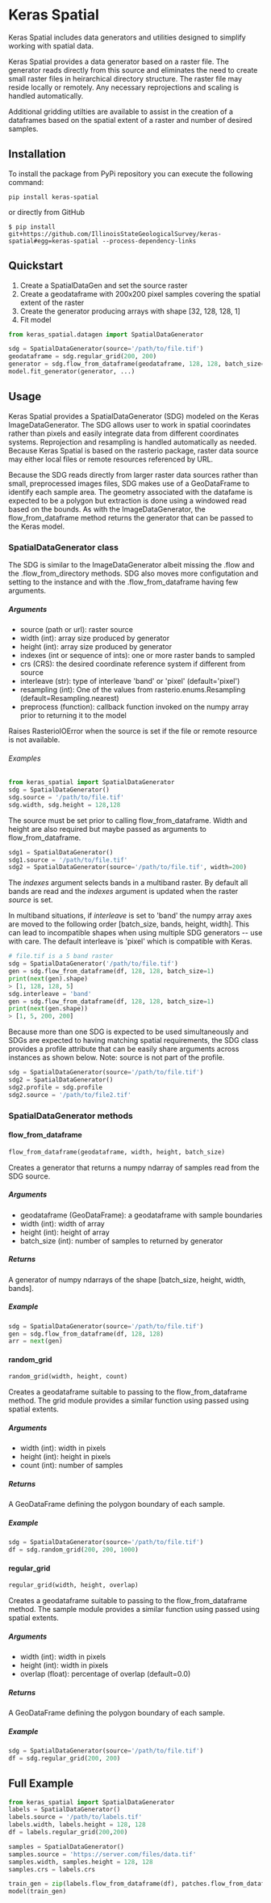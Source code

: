 
# Keras Spatial
Keras Spatial includes data generators and utilities designed to simplify 
working with spatial data.

Keras Spatial provides a data generator based on a raster file. The 
generator reads directly from this source and eliminates the need to
create small raster files in heirarchical directory structure. The
raster file may reside locally or remotely. Any necessary reprojections
and scaling is handled automatically.

Additional gridding utilties are available to assist in the creation of a dataframes 
based on the spatial extent of a raster and number of desired samples.

## Installation
To install the package from PyPi repository you can execute the following command:

```
pip install keras-spatial
```

or directly from GitHub

```
$ pip install git+https://github.com/IllinoisStateGeologicalSurvey/keras-spatial#egg=keras-spatial --process-dependency-links
```

## Quickstart

1. Create a SpatialDataGen and set the source raster
1. Create a geodataframe with 200x200 pixel samples covering the spatial extent of the raster
1. Create the generator producing arrays with shape [32, 128, 128, 1]
1. Fit model

```Python
from keras_spatial.datagen import SpatialDataGenerator

sdg = SpatialDataGenerator(source='/path/to/file.tif')
geodataframe = sdg.regular_grid(200, 200)
generator = sdg.flow_from_dataframe(geodataframe, 128, 128, batch_size=32)
model.fit_generator(generator, ...)
```

## Usage

Keras Spatial provides a SpatialDataGenerator (SDG) modeled on the Keras 
ImageDataGenerator. The SDG allows user to work in spatial coorindates rather
than pixels and easily integrate data from different coordinates systems. 
Reprojection and resampling is handled automatically as needed. Because 
Keras Spatial is based on the rasterio package, raster data source may 
either local files or remote resources referenced by URL.

Because the SDG reads directly from larger raster data sources rather than
small, preprocessed images files, SDG makes use of a GeoDataFrame to identify
each sample area. The geometry associated with the datafame is expected to be
a polygon but extraction is done using a windowed read based on the bounds.
As with the ImageDataGenerator, the flow_from_dataframe method returns the 
generator that can be passed to the Keras model.

### SpatialDataGenerator class

The SDG is similar to the ImageDataGenerator albeit missing the .flow and
the .flow_from_directory methods. SDG also moves more configutation
and setting to the instance and with the .flow_from_dataframe having
few arguments.

##### Arguments

- source (path or url): raster source
- width (int): array size produced by generator
- height (int): array size produced by generator
- indexes (int or sequence of ints): one or more raster bands to sampled
- crs (CRS): the desired coordinate reference system if different from source
- interleave (str): type of interleave 'band' or 'pixel' (default='pixel')
- resampling (int): One of the values from rasterio.enums.Resampling 
(default=Resampling.nearest)
- preprocess (function): callback function invoked on the numpy array prior
to returning it to the model

Raises RasterioIOError when the source is set if the file or remote 
resource is not available.

###### Examples

```Python
from keras_spatial import SpatialDataGenerator
sdg = SpatialDataGenerator()
sdg.source = '/path/to/file.tif'
sdg.width, sdg.height = 128,128
```
The source must be set prior to calling flow_from_dataframe.  Width and 
height are also required but maybe passed as arguments to flow_from_dataframe.

```Python
sdg1 = SpatialDataGenerator()
sdg1.source = '/path/to/file.tif'
sdg2 = SpatialDataGenerator(source='/path/to/file.tif', width=200)
```

The _indexes_ argument selects bands in a multiband raster. By default 
all bands are read and the _indexes_ argument is updated when the raster 
_source_ is set.

In multiband situations, if _interleave_ is set to 'band' the numpy array axes
are moved to the following order [batch_size, bands, height, width].  This 
can lead to incompatible shapes when using multiple SDG generators -- 
use with care. The default interleave is 'pixel' which is compatible with
Keras.

```Python
# file.tif is a 5 band raster
sdg = SpatialDataGenerator('/path/to/file.tif')
gen = sdg.flow_from_dataframe(df, 128, 128, batch_size=1)
print(next(gen).shape)
> [1, 128, 128, 5]
sdg.interleave = 'band'
gen = sdg.flow_from_dataframe(df, 128, 128, batch_size=1)
print(next(gen.shape))
> [1, 5, 200, 200]
```

Because more than one SDG is expected to be used simultaneously and SDGs 
are expected to having matching spatial requirements, the SDG class 
provides a profile attribute that can be easily share arguments across 
instances as shown below. Note: source is not part of the profile.

```Python
sdg = SpatialDataGenerator(source='/path/to/file.tif')
sdg2 = SpatialDataGenerator()
sdg2.profile = sdg.profile
sdg2.source = '/path/to/file2.tif'
```

### SpatialDataGenerator methods

#### flow_from_dataframe
```Python
flow_from_dataframe(geodataframe, width, height, batch_size)
```

Creates a generator that returns a numpy ndarray of samples read from 
the SDG source.

##### Arguments
- geodataframe (GeoDataFrame): a geodataframe with sample boundaries
- width (int): width of array
- height (int): height of array
- batch_size (int): number of samples to returned by generator

##### Returns

A generator of numpy ndarrays of the shape [batch_size, height, width, bands].

##### Example
```Python
sdg = SpatialDataGenerator(source='/path/to/file.tif')
gen = sdg.flow_from_dataframe(df, 128, 128)
arr = next(gen)
```

#### random_grid
```Python
random_grid(width, height, count)
```

Creates a geodataframe suitable to passing to the flow_from_dataframe 
method. The grid module provides a similar function using passed using 
spatial extents.

##### Arguments
- width (int): width in pixels
- height (int): height in pixels
- count (int): number of samples

##### Returns
A GeoDataFrame defining the polygon boundary of each sample.

##### Example
```Python
sdg = SpatialDataGenerator(source='/path/to/file.tif')
df = sdg.random_grid(200, 200, 1000)
```

#### regular_grid
```Python
regular_grid(width, height, overlap)
```

Creates a geodataframe suitable to passing to the flow_from_dataframe 
method. The sample module provides a similar function using passed using 
spatial extents.

##### Arguments
- width (int): width in pixels
- height (int): width in pixels
- overlap (float): percentage of overlap (default=0.0)

##### Returns
A GeoDataFrame defining the polygon boundary of each sample.

##### Example
```Python
sdg = SpatialDataGenerator(source='/path/to/file.tif')
df = sdg.regular_grid(200, 200)
```

## Full Example

```python
from keras_spatial import SpatialDataGenerator
labels = SpatialDataGenerator()
labels.source = '/path/to/labels.tif'
labels.width, labels.height = 128, 128
df = labels.regular_grid(200,200)

samples = SpatialDataGenerator()
samples.source = 'https://server.com/files/data.tif'
samples.width, samples.height = 128, 128
samples.crs = labels.crs

train_gen = zip(labels.flow_from_dataframe(df), patches.flow_from_dataframe(df))
model(train_gen)
```
